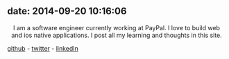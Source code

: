 date: 2014-09-20 10:16:06
---

<p align="center">
  I am a software engineer currently working at PayPal.
  I love to build web and ios native applications. 
  I post all my learning and thoughts in this site.

  [github](https://github.com/samsel "github") - [twitter](https://twitter.com/sam_twite "twitter") - [linkedIn](https://www.linkedin.com/in/sjasel "linkedIn")
</p>